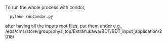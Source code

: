 To run the whole process with condor,
```
  python runCondor.py 
```
after having all the inputs root files, put them under e.g., /eos/cms/store/group/phys_top/ExtraYukawa/BDT/BDT_input_application/2018/


